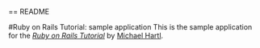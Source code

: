 == README

 #Ruby on Rails Tutorial: sample application
This is the sample application for 
the [*Ruby on Rails Tutorial*](http://railstutorial.org/)
by [Michael Hartl](http://michaelhartl.com/).
